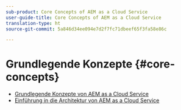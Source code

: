 ```yaml
---
sub-product: Core Concepts of AEM as a Cloud Service
user-guide-title: Core Concepts of AEM as a Cloud Service
translation-type: ht
source-git-commit: 5a846d34ee094e7d2f7fc71dbeef65f3fa58e86c

---
```



# Grundlegende Konzepte {#core-concepts}

+ [Grundlegende Konzepte von AEM as a Cloud Service](/help/core-concepts/home.md)
+ [Einführung in die Architektur von AEM as a Cloud Service](architecture.md)